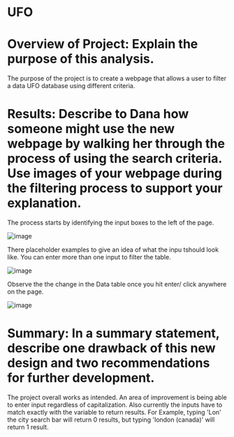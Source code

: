 # UFO
# Overview of Project: Explain the purpose of this analysis.

The purpose of the project is to create a webpage that allows a user to filter a data UFO database using different criteria.

# Results: Describe to Dana how someone might use the new webpage by walking her through the process of using the search criteria. Use images of your webpage during the filtering process to support your explanation.

The process starts by identifying the input boxes to the left of the page.

![image](https://user-images.githubusercontent.com/99847046/174430700-02cf7ccc-3f7f-42ea-b5f8-5e74df304650.png)

There placeholder examples to give an idea of what the inpu tshould look like.  You can enter more than one input to filter the table.

![image](https://user-images.githubusercontent.com/99847046/174430738-26fcb20e-63c3-4c3d-9f82-b8645001cfff.png)

Observe the the change in the Data table once you hit enter/ click anywhere on the page.

![image](https://user-images.githubusercontent.com/99847046/174430758-e2c3366f-4d5c-496d-a1b2-9a131a9ae19a.png)





# Summary: In a summary statement, describe one drawback of this new design and two recommendations for further development. 

The project overall works as intended. An area of improvement is being able to enter input regardless of capitalization.  Also currently the inputs have to match exactly with the variable to return results.  For Example, typing 'Lon' the city search bar will return 0 results, but typing 'london (canada)' will return 1 result. 

